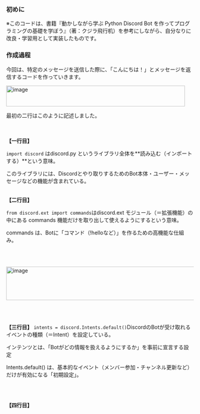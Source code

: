 ### 初めに
※このコードは、書籍『動かしながら学ぶ Python Discord Bot を作ってプログラミングの基礎を学ぼう』（著：クジラ飛行机）を参考にしながら、自分なりに改良・学習用として実装したものです。

### 作成過程
今回は、特定のメッセージを送信した際に、「こんにちは！」とメッセージを返信するコードを作っていきます。
<br>

<img width="480" height="56" alt="image" src="https://github.com/user-attachments/assets/31d996d0-f004-441c-ab37-7922a943b192" />
<br>

最初の二行はこのように記述しました。

<br></br>
<b>【一行目】</b>

`import discord` はdiscord.py というライブラリ全体を**読み込む（インポートする）**という意味。

このライブラリには、Discordとやり取りするためのBot本体・ユーザー・メッセージなどの機能が含まれている。
<br></br>

<b>【二行目】</b>

`from discord.ext import commands`はdiscord.ext モジュール（＝拡張機能）の中にある commands 機能だけを取り出して使えるようにするという意味。

commands は、Botに「コマンド（!helloなど）」を作るための高機能な仕組み。

<br><br>

<img width="555" height="90" alt="image" src="https://github.com/user-attachments/assets/9695551c-968c-4fda-896a-0e5652e7d465" />

<br></br>

<b>【三行目】</b>
 `intents = discord.Intents.default()`DiscordのBotが受け取れるイベントの種類（＝Intent）を設定している。

 インテンツとは、「Botがどの情報を扱えるようにするか」を事前に宣言する設定

Intents.default() は、基本的なイベント（メンバー参加・チャンネル更新など）だけが有効になる「初期設定」。

<br></br>

<b>【四行目】</b>
